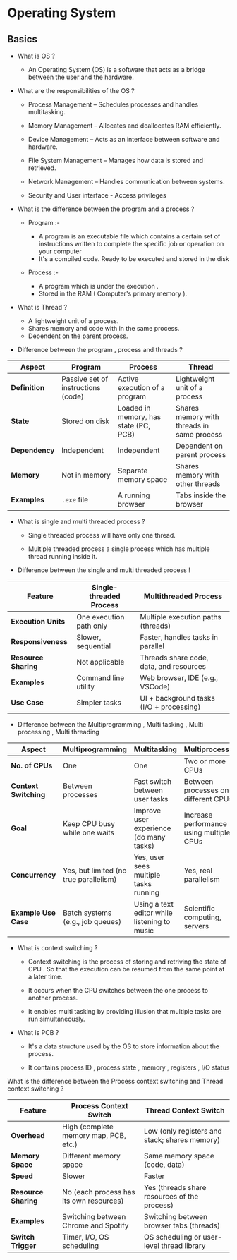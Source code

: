 # Operating System

## Basics 

- What is OS ?

    - An Operating System (OS) is a software that acts as a bridge between the user and the hardware.

- What are the responsibilities of the OS ?

    - Process Management – Schedules processes and handles multitasking.

    - Memory Management – Allocates and deallocates RAM efficiently.

    - Device Management – Acts as an interface between software and hardware.

    - File System Management – Manages how data is stored and retrieved.

    - Network Management – Handles communication between systems.

    - Security and User interface - Access privileges 

- What is the difference between the program and a process ?

    - Program :-    
        - A program is an executable file which contains a certain set of instructions written to complete the specific job or operation on your computer 
        - It's a compiled code. Ready to be executed and stored in the disk

    - Process :- 
        - A program which is under the execution .
        - Stored in the RAM ( Computer's primary memory ).

- What is Thread ?

    - A lightweight unit of a process.
    - Shares memory and code with in the same process.
    - Dependent on the parent process.

- Difference between the program , process and threads ?

| **Aspect**     | **Program**                        | **Process**                           | **Thread**                                 |
| -------------- | ---------------------------------- | ------------------------------------- | ------------------------------------------ |
| **Definition** | Passive set of instructions (code) | Active execution of a program         | Lightweight unit of a process              |
| **State**      | Stored on disk                     | Loaded in memory, has state (PC, PCB) | Shares memory with threads in same process |
| **Dependency** | Independent                        | Independent                           | Dependent on parent process                |
| **Memory**     | Not in memory                      | Separate memory space                 | Shares memory with other threads           |
| **Examples**   | `.exe` file                        | A running browser                     | Tabs inside the browser                    |

- What is single and multi threaded process ?
    
    - Single threaded process will have only one thread.

    - Multiple threaded process a single process which has multiple thread running inside it.

- Difference between the single and multi threaded process !

| **Feature**          | **Single-threaded Process** | **Multithreaded Process**                |
| -------------------- | --------------------------- | ---------------------------------------- |
| **Execution Units**  | One execution path only     | Multiple execution paths (threads)       |
| **Responsiveness**   | Slower, sequential          | Faster, handles tasks in parallel        |
| **Resource Sharing** | Not applicable              | Threads share code, data, and resources  |
| **Examples**         | Command line utility        | Web browser, IDE (e.g., VSCode)          |
| **Use Case**         | Simpler tasks               | UI + background tasks (I/O + processing) |

- Difference between the Multiprogramming , Multi tasking , Multi processing , Multi threading 

| **Aspect**            | **Multiprogramming**                   | **Multitasking**                             | **Multiprocessing**                      | **Multithreading**                                  |
| --------------------- | -------------------------------------- | -------------------------------------------- | ---------------------------------------- | --------------------------------------------------- |
| **No. of CPUs**       | One                                    | One                                          | Two or more CPUs                         | One (usually)                                       |
| **Context Switching** | Between processes                      | Fast switch between user tasks               | Between processes on different CPUs      | Between threads in same process                     |
| **Goal**              | Keep CPU busy while one waits          | Improve user experience (do many tasks)      | Increase performance using multiple CPUs | Efficient use of CPU within one process             |
| **Concurrency**       | Yes, but limited (no true parallelism) | Yes, user sees multiple tasks running        | Yes, real parallelism                    | Yes, multiple threads run in parallel/logically     |
| **Example Use Case**  | Batch systems (e.g., job queues)       | Using a text editor while listening to music | Scientific computing, servers            | Text editor , typing + spell-check + autosave |

    
- What is context switching ? 
    
    - Context switching is the process of storing and retriving the state of CPU . So that the execution can be resumed from the same point at a later time.

    - It occurs when the CPU switches between the one process to another process.

    - It enables multi tasking by  providing illusion that multiple tasks are run simultaneously.


- What is PCB ?

    - It's a data structure used by the OS to store information about the process.

    - It contains process ID , process state , memory , registers , I/O status 

What is the difference between the Process context switching and Thread context switching ?

| **Feature**          | **Process Context Switch**              | **Thread Context Switch**                     |
| -------------------- | --------------------------------------- | --------------------------------------------- |
| **Overhead**         | High (complete memory map, PCB, etc.)   | Low (only registers and stack; shares memory) |
| **Memory Space**     | Different memory space                  | Same memory space (code, data)                |
| **Speed**            | Slower                                  | Faster                                        |
| **Resource Sharing** | No (each process has its own resources) | Yes (threads share resources of the process)  |
| **Examples**         | Switching between Chrome and Spotify    | Switching between browser tabs (threads)      |
| **Switch Trigger**   | Timer, I/O, OS scheduling               | OS scheduling or user-level thread library    |
